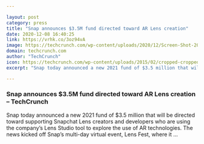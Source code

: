 ```yaml
---

layout: post
category: press
title: "Snap announces $3.5M fund directed toward AR Lens creation"
date: 2020-12-08 16:40:25
link: https://vrhk.co/3oz94vA
image: https://techcrunch.com/wp-content/uploads/2020/12/Screen-Shot-2020-12-08-at-9.42.29-AM.jpg?w=764
domain: techcrunch.com
author: "TechCrunch"
icon: https://techcrunch.com/wp-content/uploads/2015/02/cropped-cropped-favicon-gradient.png?w=180
excerpt: "Snap today announced a new 2021 fund of $3.5 million that will be directed toward supporting Snapchat Lens creators and developers who are using the company’s Lens Studio tool to explore the use of AR technologies. The news kicked off Snap’s multi-day virtual event, Lens Fest, where it …"

---
```


### Snap announces $3.5M fund directed toward AR Lens creation – TechCrunch

Snap today announced a new 2021 fund of $3.5 million that will be directed toward supporting Snapchat Lens creators and developers who are using the company’s Lens Studio tool to explore the use of AR technologies. The news kicked off Snap’s multi-day virtual event, Lens Fest, where it …